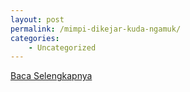 ```yaml
---
layout: post
permalink: /mimpi-dikejar-kuda-ngamuk/
categories:
    - Uncategorized
---
```


[Baca Selengkapnya](/10)